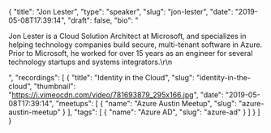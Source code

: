 {
  "title": "Jon Lester",
  "type": "speaker",
  "slug": "jon-lester",
  "date": "2019-05-08T17:39:14",
  "draft": false,
  "bio": "<p>Jon Lester is a Cloud Solution Architect at Microsoft, and specializes in helping technology companies build secure, multi-tenant software in Azure. Prior to Microsoft, he worked for over 15 years as an engineer for several technology startups and systems integrators.\r\n</p>",
  "recordings": [
    {
      "title": "Identity in the Cloud",
      "slug": "identity-in-the-cloud",
      "thumbnail": "https://i.vimeocdn.com/video/781693879_295x166.jpg",
      "date": "2019-05-08T17:39:14",
      "meetups": [
        {
          "name": "Azure Austin Meetup",
          "slug": "azure-austin-meetup"
        }
      ],
      "tags": [
        {
          "name": "Azure AD",
          "slug": "azure-ad"
        }
      ]
    }
  ]
}
